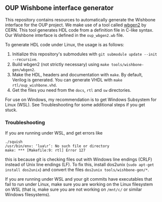 ## OUP Wishbone interface generator

This repository contains resources to automatically generate the Wishbone interface for the OUP project. We make use of a tool called [wbgen2](https://ohwr.org/project/wishbone-gen/wikis/Home) by CERN. This tool generates HDL code from a definition file in C-like syntax. Our Wishbone interface is defined in the `oup_wbgen2.wb` file.

To generate HDL code under Linux, the usage is as follows:

1. Initialize this repository's submodules with `git submodule update --init --recursive`.
2. Build wbgen2 (not strictly necessary) using `make tools/wishbone-gen/wbgen2`.
2. Make the HDL, headers and documentation with `make`. By default, Verilog is generated. You can generate VHDL with `make rtl/oup_wishbone.vhd`.
3. Get the files you need from the `docs`, `rtl` and `sw` directories.

For use on Windows, my recommendation is to get Windows Subsystem for Linux (WSL). See Troubleshooting for some additional steps if you get stuck.

### Troubleshooting

If you are running under WSL, and get errors like 
```
./squish
/usr/bin/env: ‘lua\r’: No such file or directory
make: *** [Makefile:9: rtl] Error 127
```
this is because git is checking files out with Windows line endings (CRLF) instead of Unix line endings (LF). 
To fix this, install dos2unix (`sudo apt-get install dos2unix`) and convert the files `dos2unix tools/wishbone-gen/*`.

If you are running under WSL and your git commits have executables that fail to run under Linux, make sure you are working on the Linux filesystem on WSL (that is, make sure you are not working on `/mnt/c/` or similar Windows filesystems).
